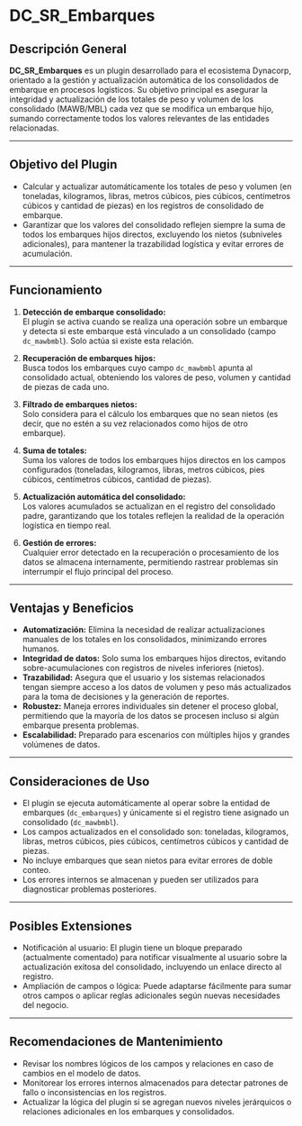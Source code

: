 # DC_SR_Embarques

## Descripción General

**DC_SR_Embarques** es un plugin desarrollado para el ecosistema Dynacorp, orientado a la gestión y actualización automática de los consolidados de embarque en procesos logísticos. Su objetivo principal es asegurar la integridad y actualización de los totales de peso y volumen de los consolidado (MAWB/MBL) cada vez que se modifica un embarque hijo, sumando correctamente todos los valores relevantes de las entidades relacionadas.

---

## Objetivo del Plugin

- Calcular y actualizar automáticamente los totales de peso y volumen (en toneladas, kilogramos, libras, metros cúbicos, pies cúbicos, centímetros cúbicos y cantidad de piezas) en los registros de consolidado de embarque.
- Garantizar que los valores del consolidado reflejen siempre la suma de todos los embarques hijos directos, excluyendo los nietos (subniveles adicionales), para mantener la trazabilidad logística y evitar errores de acumulación.

---

## Funcionamiento

1. **Detección de embarque consolidado:**  
   El plugin se activa cuando se realiza una operación sobre un embarque y detecta si este embarque está vinculado a un consolidado (campo `dc_mawbmbl`). Solo actúa si existe esta relación.

2. **Recuperación de embarques hijos:**  
   Busca todos los embarques cuyo campo `dc_mawbmbl` apunta al consolidado actual, obteniendo los valores de peso, volumen y cantidad de piezas de cada uno.

3. **Filtrado de embarques nietos:**  
   Solo considera para el cálculo los embarques que no sean nietos (es decir, que no estén a su vez relacionados como hijos de otro embarque).

4. **Suma de totales:**  
   Suma los valores de todos los embarques hijos directos en los campos configurados (toneladas, kilogramos, libras, metros cúbicos, pies cúbicos, centímetros cúbicos, cantidad de piezas).

5. **Actualización automática del consolidado:**  
   Los valores acumulados se actualizan en el registro del consolidado padre, garantizando que los totales reflejen la realidad de la operación logística en tiempo real.

6. **Gestión de errores:**  
   Cualquier error detectado en la recuperación o procesamiento de los datos se almacena internamente, permitiendo rastrear problemas sin interrumpir el flujo principal del proceso.

---

## Ventajas y Beneficios

- **Automatización:** Elimina la necesidad de realizar actualizaciones manuales de los totales en los consolidados, minimizando errores humanos.
- **Integridad de datos:** Solo suma los embarques hijos directos, evitando sobre-acumulaciones con registros de niveles inferiores (nietos).
- **Trazabilidad:** Asegura que el usuario y los sistemas relacionados tengan siempre acceso a los datos de volumen y peso más actualizados para la toma de decisiones y la generación de reportes.
- **Robustez:** Maneja errores individuales sin detener el proceso global, permitiendo que la mayoría de los datos se procesen incluso si algún embarque presenta problemas.
- **Escalabilidad:** Preparado para escenarios con múltiples hijos y grandes volúmenes de datos.

---

## Consideraciones de Uso

- El plugin se ejecuta automáticamente al operar sobre la entidad de embarques (`dc_embarques`) y únicamente si el registro tiene asignado un consolidado (`dc_mawbmbl`).
- Los campos actualizados en el consolidado son: toneladas, kilogramos, libras, metros cúbicos, pies cúbicos, centímetros cúbicos y cantidad de piezas.
- No incluye embarques que sean nietos para evitar errores de doble conteo.
- Los errores internos se almacenan y pueden ser utilizados para diagnosticar problemas posteriores.

---

## Posibles Extensiones

- Notificación al usuario: El plugin tiene un bloque preparado (actualmente comentado) para notificar visualmente al usuario sobre la actualización exitosa del consolidado, incluyendo un enlace directo al registro.
- Ampliación de campos o lógica: Puede adaptarse fácilmente para sumar otros campos o aplicar reglas adicionales según nuevas necesidades del negocio.

---

## Recomendaciones de Mantenimiento

- Revisar los nombres lógicos de los campos y relaciones en caso de cambios en el modelo de datos.
- Monitorear los errores internos almacenados para detectar patrones de fallo o inconsistencias en los registros.
- Actualizar la lógica del plugin si se agregan nuevos niveles jerárquicos o relaciones adicionales en los embarques y consolidados.
